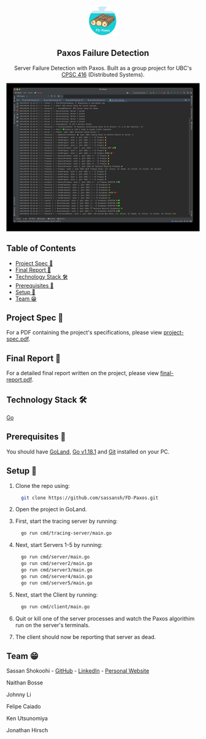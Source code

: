 <!-- PROJECT LOGO -->
<br />
<p align="center">
 <a href="https://github.com/sassansh/FD-Paxos">
    <img src="images/logo.png" alt="Logo" width="80" height="80">
  </a>
  <h2 align="center">Paxos Failure Detection</h2>

  <p align="center">
     Server Failure Detection with Paxos. Built as a group project for UBC's <a href="https://courses.students.ubc.ca/cs/courseschedule?pname=subjarea&tname=subj-course&dept=CPSC&course=416">CPSC 416</a> (Distributed Systems).
  </p>
</p>

<p align="center">
    <img src="images/diagram.jpg" alt="Logo" width="700" >
</p>

## Table of Contents

- [Project Spec 🎯](#project-spec-)
- [Final Report 📑](#final-report-)
- [Technology Stack 🛠️](#technology-stack-%EF%B8%8F)
- [Prerequisites 🍪](#prerequisites-)
- [Setup 🔧](#setup-)
- [Team 😁](#team-)

## Project Spec 🎯

For a PDF containing the project's specifications, please view [project-spec.pdf](https://github.com/sassansh/FD-Paxos/blob/main/project-spec.pdf).

## Final Report 📑

For a detailed final report written on the project, please view [final-report.pdf](https://github.com/sassansh/FD-Paxos/blob/main/final-report.pdf).

## Technology Stack 🛠️

[Go](https://go.dev)

## Prerequisites 🍪

You should have [GoLand](https://www.jetbrains.com/go/download/), [Go v1.18.1](https://go.dev/dl/) and [Git](https://git-scm.com/) installed on your PC.

## Setup 🔧

1. Clone the repo using:

   ```bash
     git clone https://github.com/sassansh/FD-Paxos.git
   ```

2. Open the project in GoLand.

3. First, start the tracing server by running:

   ```bash
     go run cmd/tracing-server/main.go
   ```

4. Next, start Servers 1-5 by running:

   ```bash
     go run cmd/server/main.go
     go run cmd/server2/main.go
     go run cmd/server3/main.go
     go run cmd/server4/main.go
     go run cmd/server5/main.go
   ```

5. Next, start the Client by running:

   ```bash
     go run cmd/client/main.go
   ```

6. Quit or kill one of the server processes and watch the Paxos algorithim run on the server's terminals.

7. The client should now be reporting that server as dead.

## Team 😁

Sassan Shokoohi - [GitHub](https://github.com/sassansh) - [LinkedIn](https://www.linkedin.com/in/sassanshokoohi/) - [Personal Website](https://sassanshokoohi.ca)

Naithan Bosse

Johnny Li

Felipe Caiado

Ken Utsunomiya

Jonathan Hirsch
